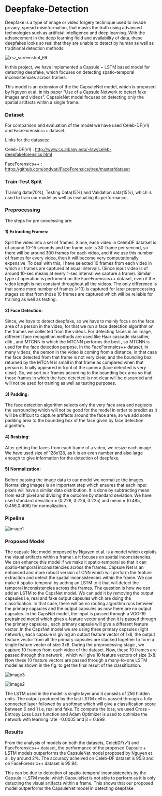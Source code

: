 # Deepfake-Detection

Deepfake is a type of image or video forgery technique used to invade privacy, spread misinformation, that masks the truth using advanced technologies such as artificial intelligence and deep learning. With the advancement in the deep learning field and availability of data, these deepfakes looks so real that they are unable to detect by human as well as traditional detection methods.


![rsz_screenshot_66](https://user-images.githubusercontent.com/28837542/120933350-68b80e00-c717-11eb-9f04-03493fe30d4e.jpg)


In this project, we have implemented a Capsule + LSTM based model for detecting deepfake, which focuses on detecting spatio-temporal inconsistencies across frames.

This model is an extension of the the CapsuleNet model, which is proposed by Nguyen et al. in his paper “Use of a Capsule Network to detect fake images and videos”. CapsuleNet model focuses on detecting only the spatial artifacts within a single frame.

### Dataset

For comparison and evaluation of the model we have used Celeb-DF(v1) and FaceForensics++ dataset.

Links for the datasets:

Celeb-DF(v1) : http://www.cs.albany.edu/~lsw/celeb-deepfakeforensics.html

FaceForensics++ : https://github.com/ondyari/FaceForensics/tree/master/dataset


### Train-Test Split

Training data(70%), Testing Data(15%) and Validation data(15%), which is used to train our model as well as evaluating its performance.


### Preprocessing

The steps for pre-processing are:

#### 1) Extracting Frames:
Split the video into a set of frames.
Since, each video in CelebDF datatset is of around 10-15 seconds and the frame
rate is 30-frame per second, so there will be around 300 frames for each video, and
if we use this number of frames for every video, then it will become very
computationally expensive. To deal with this, I have selected 10 frames from each
video in which all frames are captured at equal intervals. (Since input video is of
around 10-sec means at every 1-sec interval we capture a frame).
Similar type of operation is performed on the FaceForensics++ dataset, even if the
video length is not constant throughout all the videos. The only difference is that
some more number of frames (>10) is captured for later preprocessing stages so
that from those 10 frames are captured which will be reliable for training as well
as testing.

#### 2) Face Detection:
Since, we have to detect deepfake, so we have to mainly focus on the face area of a
person in the video, for that we run a face detection algorithm on the frames we
collected from the videos. For detecting faces in an image, different face
recognition methods are used like Haar cascade classifier, dlib , and MTCNN
in which the MTCNN performs the best , so MTCNN is used for the face detection
purpose.
In the FaceForensics++ dataset, in many videos, the person in the video is coming
from a distance, in that case the face detected from that frame is not very clear, and
the bounding box returned by the MTCNN is small in that frame as compared
when that person is finally appeared in front of the camera (face detected is very
clear). So, we sort our frames according to the bounding box area so that those
frames in which the face detected is not clear will be discarded and will not be
used for training as well as testing purposes.

#### 3) Padding:
The face detection algorithm selects only the very face area and neglects the
surrounding which will not be good for the model in order to predict as it will be
difficult to capture artifacts around the face area, so we add some padding area to
the bounding box of the face given by face detection algorithm.

#### 4) Resizing:
After getting the faces from each frame of a video, we resize each image.
We have used size of 128x128, as it is an even number and also large enough to give
information for the detection of deepfake.

#### 5) Normalization:
Before passing the image data to our model we normalize the images.
Normalizing images is an important step which ensures that each input pixels will have
a similar data distribution.
It is done by subtracting mean from each pixel and dividing the outcome by standard
deviation. We have used standard deviation = (0.229, 0.224, 0.225) and mean = (0.485, 0.456,0.406) for normalization.



### Pipeline

![image1](https://user-images.githubusercontent.com/28837542/120933314-2f7f9e00-c717-11eb-9487-f5a068a78230.jpg)



### Proposed Model

The capsule Net model proposed by Nguyen et al. is a model which exploits the
visual artifacts within a frame i.e it focuses on spatial inconsistencies. We can
enhance this model if we make it spatio-temporal so that it can spatio-temporal
inconsistencies across the frames. Capsule Net is an enhanced and more robust
version of CNN which will perform the feature extraction and detect the spatial
inconsistencies within the frame.
We can make it spatio-temporal by adding an LSTM to it that will detect the
temporal inconsistencies across the frames.
The question is how we can add an LSTM to the CapsNet model. We can add it
by removing the output capsules i.e, real and fake output capsules which are
doing the classification. In that case, there will be no routing algorithm runs
between the primary capsules and the output capsules as now there are no output
capsules.
In the CapsNet model, the input is passed through a VGG-19 pretrained model
which gives a feature vector and then it is passed through the primary capsules ,
each primary capsule will give a different feature vector. In the CapsNet model
we are using three primary capsules (light network), each capsule is giving an
output feature vector of 1x8, the output feature vector from all the primary
capsules are stacked together to form a single feature vector of size 3x8.
During the preprocessing stage , we capture 10 frames from each video of the
dataset. Now, these 10 frames are passed through this network , which will give
10 feature vectors of size 3x8. Now these 10 feature vectors are passed through a
many-to-one LSTM model as shown in the fig. to get the final result of the
classification.

![image3](https://user-images.githubusercontent.com/28837542/120933521-27742e00-c718-11eb-86b7-035814f011f8.png)


![image2](https://user-images.githubusercontent.com/28837542/120933525-28a55b00-c718-11eb-966c-34607cc97eee.png)



The LSTM used in the model is single layer and it consists of 256 hidden units.
The output produced by the last LSTM cell is passed through a fully connected layer
followed by a softmax which will give a classification score between 0 and 1 i.e, real
and fake.
To compute the loss, we used Cross - Entropy Loss Loss function and Adam Optimizer
is used to optimize the network with learning rate =0.0005 and β = 0.999.


### Results

From the analysis of models on both the datasets, CelebDF(v1) and FaceForensics++
dataset, the performance of the proposed Capsule + LSTM models
outperforms the CapsuleNet model proposed by Nguyen et al. by around 2%.
The accuracy acheived on Celeb-DF dataset is 95.8 and on FaceForensic++ dataset is 95.94.


This can be due to detection of spatio-temporal inconsistencies by the Capsule +LSTM
model which CapsuleNet is not able to perform as it is only detecting the visual artifacts
within a frame.
This shows that our proposed model outperforms the CapsuleNet model in detecting
deepfake.
